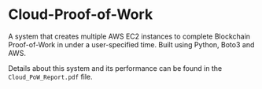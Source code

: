 # Cloud-Proof-of-Work
A system that creates multiple AWS EC2 instances to complete Blockchain Proof-of-Work in under a user-specified time. Built using Python, Boto3 and AWS.

Details about this system and its performance can be found in the `Cloud_PoW_Report.pdf` file.
